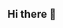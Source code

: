## Hi there 👋

<!--
**Miyan0Shiho/Miyan0Shiho** is a ✨ _special_ ✨ repository because its `README.md` (this file) appears on your GitHub profile.
i[](https://github.com/Miyan0Shiho/Miyan0Shiho/blob/output/github-contribution-grid-snake-dark.svg)
Here are some ideas to get you started:

- 🔭 I’m currently working on ...
- 🌱 I’m currently learning ...
- 👯 I’m looking to collaborate on ...
- 🤔 I’m looking for help with ...
- 💬 Ask me about ...
- 📫 How to reach me: ...
- 😄 Pronouns: ...
- ⚡ Fun fact: ...
-->
